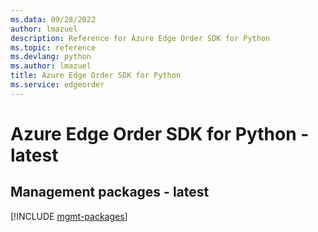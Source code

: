 ```yaml
---
ms.data: 09/28/2022
author: lmazuel
description: Reference for Azure Edge Order SDK for Python
ms.topic: reference
ms.devlang: python
ms.author: lmazuel
title: Azure Edge Order SDK for Python
ms.service: edgeorder
---
```

# Azure Edge Order SDK for Python - latest

## Management packages - latest
[!INCLUDE [mgmt-packages](edge-order-mgmt-index.md)]